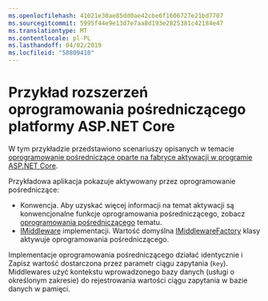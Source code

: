 ```yaml
---
ms.openlocfilehash: 41021e30ae85dd0ae42cbe6f1606727e21bd7707
ms.sourcegitcommit: 5995f44e9e13d7e7aa8d193e2825381c42184e47
ms.translationtype: MT
ms.contentlocale: pl-PL
ms.lasthandoff: 04/02/2019
ms.locfileid: "58809410"
---
```

# <a name="aspnet-core-middleware-extensibility-sample"></a>Przykład rozszerzeń oprogramowania pośredniczącego platformy ASP.NET Core

W tym przykładzie przedstawiono scenariuszy opisanych w temacie [oprogramowanie pośredniczące oparte na fabryce aktywacji w programie ASP.NET Core](https://docs.microsoft.com/aspnet/core/fundamentals/middleware/middleware-extensibility).

Przykładowa aplikacja pokazuje aktywowany przez oprogramowanie pośredniczące:

* Konwencja. Aby uzyskać więcej informacji na temat aktywacji są konwencjonalne funkcje oprogramowania pośredniczącego, zobacz [oprogramowania pośredniczącego](https://docs.microsoft.com/aspnet/core/fundamentals/middleware/) tematu.
* [IMiddleware](https://docs.microsoft.com/dotnet/api/microsoft.aspnetcore.http.imiddleware) implementacji. Wartość domyślna [IMiddlewareFactory](https://docs.microsoft.com/dotnet/api/microsoft.aspnetcore.http.imiddlewarefactory) klasy aktywuje oprogramowania pośredniczącego.

Implementacje oprogramowania pośredniczącego działać identycznie i Zapisz wartość dostarczona przez parametr ciągu zapytania (`key`). Middlewares użyć kontekstu wprowadzonego bazy danych (usługi o określonym zakresie) do rejestrowania wartości ciągu zapytania w bazie danych w pamięci.

